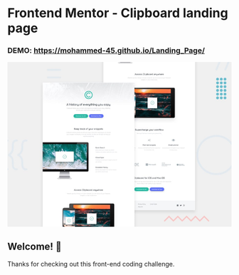 # Frontend Mentor - Clipboard landing page

### DEMO: https://mohammed-45.github.io/Landing_Page/

![Design preview for the Clipboard landing page coding challenge](./design/desktop-preview.jpg)

## Welcome! 👋

Thanks for checking out this front-end coding challenge.


